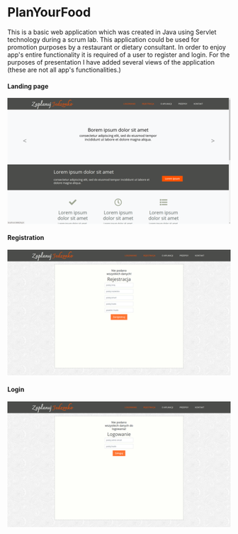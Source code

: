 # PlanYourFood

This is a basic web application which was created in Java using Servlet technology during a scrum lab.
This application could be used for promotion purposes by a restaurant or dietary consultant.
In order to enjoy app's entire functionality it is required of a user to register and login.
For the purposes of presentation I have added several views of the application (these are not all app's functionalities.)

#### Landing page

<img src="sql/start.png">

#### Registration
<img src="sql/register.png">

#### Login
<img src="sql/login.png">

